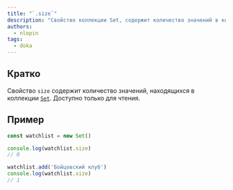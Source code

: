 ```yaml
---
title: "`.size`"
description: "Свойство коллекции Set, содержит количество значений в коллекции"
authors:
  - nlopin
tags:
  - doka
---
```


## Кратко

Свойство `size` содержит количество значений, находящихся в коллекции [`Set`](/js/set). Доступно только для чтения.

## Пример

```js
const watchlist = new Set()

console.log(watchlist.size)
// 0

watchlist.add('Бойцовский клуб')
console.log(watchlist.size)
// 1
```

